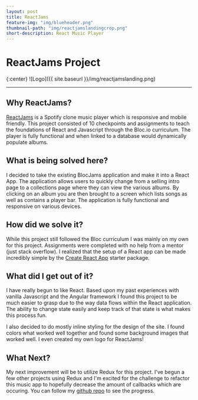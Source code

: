 ```yaml
---
layout: post
title: ReactJams
feature-img: "img/blueheader.png"
thumbnail-path: "img/reactjamslandingcrop.png"
short-description: React Music Player
---
```


# ReactJams Project

{:center}
![Logo]({{ site.baseurl }}/img/reactjamslanding.png)

---

## Why ReactJams?

[ReactJams](http://reactjams.netlify.com) is a Spotify clone music player which is responsive and mobile friendly. This project consisted of 10 checkpoints and assignments to teach the foundations of React and Javascript through the Bloc.io curriculum. The player is fully functional and when linked to a database would dynamically populate albums.

## What is being solved here?

I decided to take the existing BlocJams application and make it into a React App. The application allows users to quickly change from a selling intro page to a collections page where they can view the various albums. By clicking on an album you are then brought to a screen which lists songs as well as contains a player bar. The application is fully functional and responsive on various devices.

## How did we solve it?

While this project still followed the Bloc curriculum I was mainly on my own for this project. Assignments were completed with no help from a mentor (just stack overflow). I realized that the setup of a React app can be made incredibly simple by the [Create React App](https://github.com/facebook/create-react-app) starter package.

## What did I get out of it?

I have really begun to like React. Based upon my past experiences with vanilla Javascript and the Angular framework I found this project to be much easier to grasp due to the way data flows within the React application. The ability to change state easily and keep track of that state is what makes this process fun.

I also decided to do mostly inline styling for the design of the site. I found colors what worked well together and found some background images that worked well. I even created my own logo for ReactJams!

## What Next?

My next improvement will be to utilize Redux for this project. I've begun a few other projects using Redux and I'm excited for the challenge to refactor this music app to hopefully decrease the amount of callbacks which are occuring. You can follow my [github repo](https://github.com/brooksmarka/reactjams) to see the progress.
